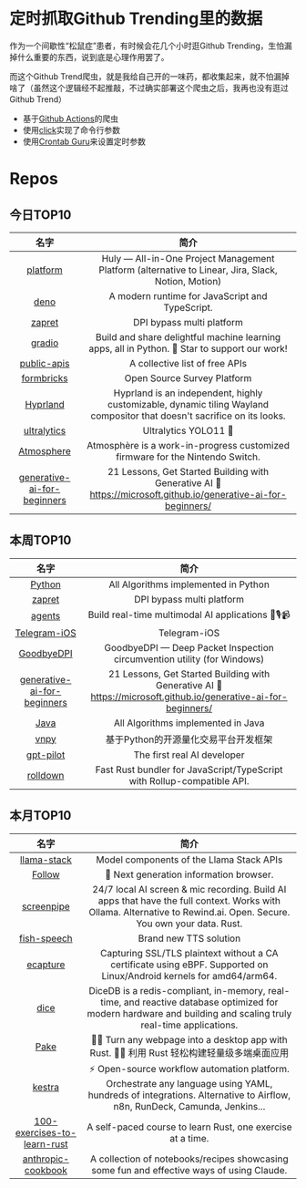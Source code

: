 # 定时抓取Github Trending里的数据

作为一个间歇性“松鼠症”患者，有时候会花几个小时逛Github Trending，生怕漏掉什么重要的东西，说到底是心理作用罢了。

而这个Github Trend爬虫，就是我给自己开的一味药，都收集起来，就不怕漏掉啥了（虽然这个逻辑经不起推敲，不过确实部署这个爬虫之后，我再也没有逛过Github Trend）

* 基于[Github Actions](https://docs.github.com/en/actions)的爬虫
* 使用[click](https://github.com/pallets/click)实现了命令行参数
* 使用[Crontab Guru](https://crontab.guru/)来设置定时参数

# Repos
## 今日TOP10 
<!-- START OF DAILY_TOP10_REPOS -->
| 名字 | 简介 |
| :----: | :----: |
| [platform](https://github.com/hcengineering/platform) | Huly — All-in-One Project Management Platform (alternative to Linear, Jira, Slack, Notion, Motion) |
| [deno](https://github.com/denoland/deno) | A modern runtime for JavaScript and TypeScript. |
| [zapret](https://github.com/bol-van/zapret) | DPI bypass multi platform |
| [gradio](https://github.com/gradio-app/gradio) | Build and share delightful machine learning apps, all in Python. 🌟 Star to support our work! |
| [public-apis](https://github.com/public-apis/public-apis) | A collective list of free APIs |
| [formbricks](https://github.com/formbricks/formbricks) | Open Source Survey Platform |
| [Hyprland](https://github.com/hyprwm/Hyprland) | Hyprland is an independent, highly customizable, dynamic tiling Wayland compositor that doesn't sacrifice on its looks. |
| [ultralytics](https://github.com/ultralytics/ultralytics) | Ultralytics YOLO11 🚀 |
| [Atmosphere](https://github.com/Atmosphere-NX/Atmosphere) | Atmosphère is a work-in-progress customized firmware for the Nintendo Switch. |
| [generative-ai-for-beginners](https://github.com/microsoft/generative-ai-for-beginners) | 21 Lessons, Get Started Building with Generative AI 🔗 https://microsoft.github.io/generative-ai-for-beginners/ |
<!-- END OF DAILY_TOP10_REPOS -->

## 本周TOP10
<!-- START OF WEEKLY_TOP10_REPOS -->
| 名字 | 简介 |
| :----: | :----: |
| [Python](https://github.com/TheAlgorithms/Python) | All Algorithms implemented in Python |
| [zapret](https://github.com/bol-van/zapret) | DPI bypass multi platform |
| [agents](https://github.com/livekit/agents) | Build real-time multimodal AI applications 🤖🎙️📹 |
| [Telegram-iOS](https://github.com/TelegramMessenger/Telegram-iOS) | Telegram-iOS |
| [GoodbyeDPI](https://github.com/ValdikSS/GoodbyeDPI) | GoodbyeDPI — Deep Packet Inspection circumvention utility (for Windows) |
| [generative-ai-for-beginners](https://github.com/microsoft/generative-ai-for-beginners) | 21 Lessons, Get Started Building with Generative AI 🔗 https://microsoft.github.io/generative-ai-for-beginners/ |
| [Java](https://github.com/TheAlgorithms/Java) | All Algorithms implemented in Java |
| [vnpy](https://github.com/vnpy/vnpy) | 基于Python的开源量化交易平台开发框架 |
| [gpt-pilot](https://github.com/Pythagora-io/gpt-pilot) | The first real AI developer |
| [rolldown](https://github.com/rolldown/rolldown) | Fast Rust bundler for JavaScript/TypeScript with Rollup-compatible API. |
<!-- END OF WEEKLY_TOP10_REPOS -->

## 本月TOP10
<!-- START OF MONTHLY_TOP10_REPOS -->
| 名字 | 简介 |
| :----: | :----: |
| [llama-stack](https://github.com/meta-llama/llama-stack) | Model components of the Llama Stack APIs |
| [Follow](https://github.com/RSSNext/Follow) | 🧡 Next generation information browser. |
| [screenpipe](https://github.com/mediar-ai/screenpipe) | 24/7 local AI screen & mic recording. Build AI apps that have the full context. Works with Ollama. Alternative to Rewind.ai. Open. Secure. You own your data. Rust. |
| [fish-speech](https://github.com/fishaudio/fish-speech) | Brand new TTS solution |
| [ecapture](https://github.com/gojue/ecapture) | Capturing SSL/TLS plaintext without a CA certificate using eBPF. Supported on Linux/Android kernels for amd64/arm64. |
| [dice](https://github.com/DiceDB/dice) | DiceDB is a redis-compliant, in-memory, real-time, and reactive database optimized for modern hardware and building and scaling truly real-time applications. |
| [Pake](https://github.com/tw93/Pake) | 🤱🏻 Turn any webpage into a desktop app with Rust. 🤱🏻 利用 Rust 轻松构建轻量级多端桌面应用 |
| [kestra](https://github.com/kestra-io/kestra) | ⚡ Open-source workflow automation platform. Orchestrate any language using YAML, hundreds of integrations. Alternative to Airflow, n8n, RunDeck, Camunda, Jenkins... |
| [100-exercises-to-learn-rust](https://github.com/mainmatter/100-exercises-to-learn-rust) | A self-paced course to learn Rust, one exercise at a time. |
| [anthropic-cookbook](https://github.com/anthropics/anthropic-cookbook) | A collection of notebooks/recipes showcasing some fun and effective ways of using Claude. |
<!-- END OF MONTHLY_TOP10_REPOS -->
